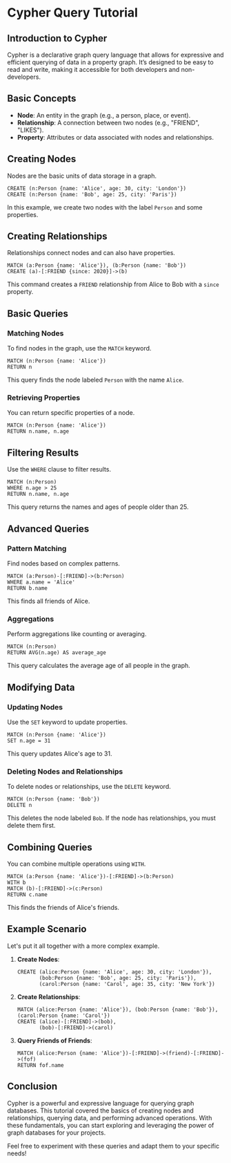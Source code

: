 # Cypher Query Tutorial

## Introduction to Cypher

Cypher is a declarative graph query language that allows for expressive and efficient querying of data in a property graph. It’s designed to be easy to read and write, making it accessible for both developers and non-developers.

## Basic Concepts

- **Node**: An entity in the graph (e.g., a person, place, or event).
- **Relationship**: A connection between two nodes (e.g., "FRIEND", "LIKES").
- **Property**: Attributes or data associated with nodes and relationships.

## Creating Nodes

Nodes are the basic units of data storage in a graph.

```cypher
CREATE (n:Person {name: 'Alice', age: 30, city: 'London'})
CREATE (n:Person {name: 'Bob', age: 25, city: 'Paris'})
```

In this example, we create two nodes with the label `Person` and some properties.

## Creating Relationships

Relationships connect nodes and can also have properties.

```cypher
MATCH (a:Person {name: 'Alice'}), (b:Person {name: 'Bob'})
CREATE (a)-[:FRIEND {since: 2020}]->(b)
```

This command creates a `FRIEND` relationship from Alice to Bob with a `since` property.

## Basic Queries

### Matching Nodes

To find nodes in the graph, use the `MATCH` keyword.

```cypher
MATCH (n:Person {name: 'Alice'})
RETURN n
```

This query finds the node labeled `Person` with the name `Alice`.

### Retrieving Properties

You can return specific properties of a node.

```cypher
MATCH (n:Person {name: 'Alice'})
RETURN n.name, n.age
```

## Filtering Results

Use the `WHERE` clause to filter results.

```cypher
MATCH (n:Person)
WHERE n.age > 25
RETURN n.name, n.age
```

This query returns the names and ages of people older than 25.

## Advanced Queries

### Pattern Matching

Find nodes based on complex patterns.

```cypher
MATCH (a:Person)-[:FRIEND]->(b:Person)
WHERE a.name = 'Alice'
RETURN b.name
```

This finds all friends of Alice.

### Aggregations

Perform aggregations like counting or averaging.

```cypher
MATCH (n:Person)
RETURN AVG(n.age) AS average_age
```

This query calculates the average age of all people in the graph.

## Modifying Data

### Updating Nodes

Use the `SET` keyword to update properties.

```cypher
MATCH (n:Person {name: 'Alice'})
SET n.age = 31
```

This query updates Alice's age to 31.

### Deleting Nodes and Relationships

To delete nodes or relationships, use the `DELETE` keyword.

```cypher
MATCH (n:Person {name: 'Bob'})
DELETE n
```

This deletes the node labeled `Bob`. If the node has relationships, you must delete them first.

## Combining Queries

You can combine multiple operations using `WITH`.

```cypher
MATCH (a:Person {name: 'Alice'})-[:FRIEND]->(b:Person)
WITH b
MATCH (b)-[:FRIEND]->(c:Person)
RETURN c.name
```

This finds the friends of Alice's friends.

## Example Scenario

Let's put it all together with a more complex example.

1. **Create Nodes**:

    ```cypher
    CREATE (alice:Person {name: 'Alice', age: 30, city: 'London'}),
           (bob:Person {name: 'Bob', age: 25, city: 'Paris'}),
           (carol:Person {name: 'Carol', age: 35, city: 'New York'})
    ```

2. **Create Relationships**:

    ```cypher
    MATCH (alice:Person {name: 'Alice'}), (bob:Person {name: 'Bob'}), (carol:Person {name: 'Carol'})
    CREATE (alice)-[:FRIEND]->(bob),
           (bob)-[:FRIEND]->(carol)
    ```

3. **Query Friends of Friends**:

    ```cypher
    MATCH (alice:Person {name: 'Alice'})-[:FRIEND]->(friend)-[:FRIEND]->(fof)
    RETURN fof.name
    ```

## Conclusion

Cypher is a powerful and expressive language for querying graph databases. This tutorial covered the basics of creating nodes and relationships, querying data, and performing advanced operations. With these fundamentals, you can start exploring and leveraging the power of graph databases for your projects.

Feel free to experiment with these queries and adapt them to your specific needs!
